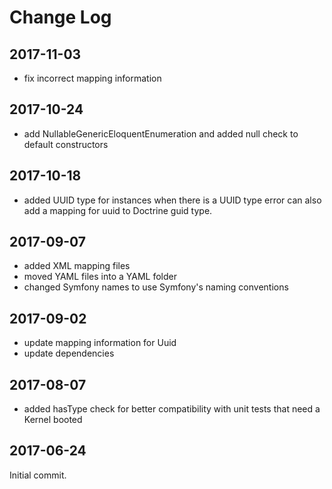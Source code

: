 Change Log
==========

2017-11-03
----------

 * fix incorrect mapping information

2017-10-24
----------

 * add NullableGenericEloquentEnumeration and added null check to default constructors

2017-10-18
----------

 * added UUID type for instances when there is a UUID type error
   can also add a mapping for uuid to Doctrine guid type.

2017-09-07
----------

 * added XML mapping files
 * moved YAML files into a YAML folder
 * changed Symfony names to use Symfony's naming conventions

2017-09-02
----------

 * update mapping information for Uuid
 * update dependencies

2017-08-07
----------

 * added hasType check for better compatibility with unit tests that need a Kernel booted

2017-06-24
----------

Initial commit.
